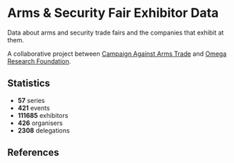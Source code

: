 # Arms & Security Fair Exhibitor Data

Data about arms and security trade fairs and the companies that exhibit at them.

A collaborative project between [Campaign Against Arms Trade](https://caat.org.uk) and [Omega Research Foundation](https://omegaresearchfoundation.org/).

## Statistics

-   **57** series
-   **421** events
-   **111685** exhibitors
-   **426** organisers
-   **2308** delegations


## References
